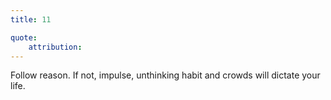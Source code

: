 ```yaml
---
title: 11

quote:
	attribution:
---
```


Follow reason. If not, impulse, unthinking habit and crowds will dictate your life.